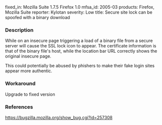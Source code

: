 fixed_in: Mozilla Suite 1.7.5
          Firefox 1.0
mfsa_id: 2005-03
products: Firefox, Mozilla Suite
reporter: Kylotan
severity: Low
title: Secure site lock can be spoofed with a binary download

<h3>Description</h3>

<p>While on an insecure page triggering a load of a binary file from
a secure server will cause the SSL lock icon to appear. The certificate
information is that of the binary file's host, while the location bar URL
correctly shows the original insecure page.</p>

<p>This could potentially be abused by phishers to make their fake login sites
appear more authentic.</p>

<h3>Workaround</h3>

<p>Upgrade to fixed version</p>

<h3>References</h3>

<p><a href="https://bugzilla.mozilla.org/show_bug.cgi?id=257308">
https://bugzilla.mozilla.org/show_bug.cgi?id=257308</a></p>



